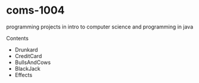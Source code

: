 # coms-1004
programming projects in intro to computer science and programming in java 

Contents
- Drunkard
- CreditCard
- BullsAndCows
- BlackJack
- Effects
